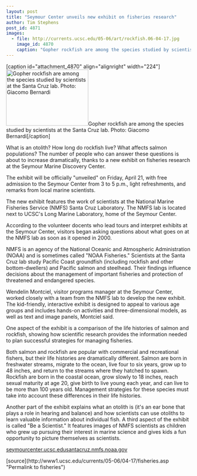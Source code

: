 ```yaml
---
layout: post
title: "Seymour Center unveils new exhibit on fisheries research"
author: Tim Stephens
post_id: 4871
images:
  - file: http://currents.ucsc.edu/05-06/art/rockfish.06-04-17.jpg
    image_id: 4870
    caption: "Gopher rockfish are among the species studied by scientists at the Santa Cruz lab. Photo: Giacomo Bernardi"
---
```


[caption id="attachment_4870" align="alignright" width="224"]<a href="http://localhost/mysite/wp-content/uploads/2006/04/rockfish.06-04-17.jpg"><img class="size-full wp-image-4870" src="http://localhost/mysite/wp-content/uploads/2006/04/rockfish.06-04-17.jpg" alt="Gopher rockfish are among the species studied by scientists at the Santa Cruz lab. Photo: Giacomo Bernardi" width="224" height="153" /></a>Gopher rockfish are among the species studied by scientists at the Santa Cruz lab. Photo: Giacomo Bernardi[/caption]
<a name="content" id="content"></a>
<p>
  What is an otolith? How long do rockfish live? What affects salmon populations? The number of people who can answer these questions is about to increase dramatically, thanks to a new exhibit on fisheries research at the Seymour Marine Discovery Center.
</p>
<p>
  The exhibit will be officially "unveiled" on Friday, April 21, with free admission to the Seymour Center from 3 to 5 p.m., light refreshments, and remarks from local marine scientists.
</p>
<p>
  The new exhibit features the work of scientists at the National Marine Fisheries Service (NMFS) Santa Cruz Laboratory. The NMFS lab is located next to UCSC's Long Marine Laboratory, home of the Seymour Center.
</p>
<p>
  According to the volunteer docents who lead tours and interpret exhibits at the Seymour Center, visitors began asking questions about what goes on at the NMFS lab as soon as it opened in 2000.
</p>
<p>
  NMFS is an agency of the National Oceanic and Atmospheric Administration (NOAA) and is sometimes called "NOAA Fisheries." Scientists at the Santa Cruz lab study Pacific Coast groundfish (including rockfish and other bottom-dwellers) and Pacific salmon and steelhead. Their findings influence decisions about the management of important fisheries and protection of threatened and endangered species.
</p>
<p>
  Wendelin Montciel, visitor programs manager at the Seymour Center, worked closely with a team from the NMFS lab to develop the new exhibit. The kid-friendly, interactive exhibit is designed to appeal to various age groups and includes hands-on activities and three-dimensional models, as well as text and image panels, Montciel said.
</p>
<p>
  One aspect of the exhibit is a comparison of the life histories of salmon and rockfish, showing how scientific research provides the information needed to plan successful strategies for managing fisheries.
</p>
<p>
  Both salmon and rockfish are popular with commercial and recreational fishers, but their life histories are dramatically different. Salmon are born in freshwater streams, migrate to the ocean, live four to six years, grow up to 48 inches, and return to the streams where they hatched to spawn. Rockfish are born in the coastal ocean, grow slowly to 18 inches, reach sexual maturity at age 20, give birth to live young each year, and can live to be more than 100 years old. Management strategies for these species must take into account these differences in their life histories.
</p>
<p>
  Another part of the exhibit explains what an otolith is (it's an ear bone that plays a role in hearing and balance) and how scientists can use otoliths to learn valuable information about individual fish. A third aspect of the exhibit is called "Be a Scientist." It features images of NMFS scientists as children who grew up pursuing their interest in marine science and gives kids a fun opportunity to picture themselves as scientists.
</p><a href="http://seymourcenter.ucsc.edu">seymourcenter.ucsc.edu</a><a href="http://santacruz.nmfs.noaa.gov">santacruz.nmfs.noaa.gov</a>
<form>
  <input name="t1" size="-1" type="hidden">
</form>




</p>
[source](http://www1.ucsc.edu/currents/05-06/04-17/fisheries.asp "Permalink to fisheries")
